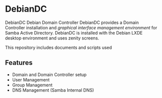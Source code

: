 # DebianDC
DebianDC Debian Domain Controller
DebianDC provides a Domain Controller installation and <i>graphical interface management environment</i> for Samba Active Directory.
DebianDC is installed with the Debian LXDE desktop environment and uses zenity screens.

This repository includes documents and scripts used


## Features
- Domain and Domain Controller setup
- User Management
- Group Management
- DNS Management (Samba Internal DNS)
